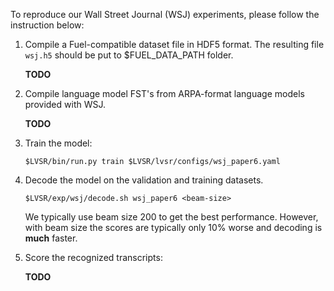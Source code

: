 To reproduce our Wall Street Journal (WSJ) experiments, please follow the instruction below:

1. Compile a Fuel-compatible dataset file in HDF5 format. The resulting file `wsj.h5` 
   should be put to $FUEL_DATA_PATH folder.

   **TODO**

2. Compile language model FST's from ARPA-format language models provided with WSJ.

   **TODO**

3. Train the model:

   `$LVSR/bin/run.py train $LVSR/lvsr/configs/wsj_paper6.yaml`

4. Decode the model on the validation and training datasets. 

   `$LVSR/exp/wsj/decode.sh wsj_paper6 <beam-size>`

    We typically use beam size 200 to get the best performance. However, with beam size 
    the scores are typically only 10\% worse and decoding is **much** faster.

5. Score the recognized transcripts:

    **TODO**
